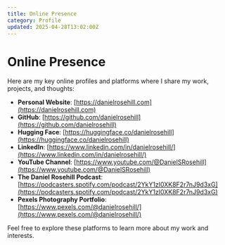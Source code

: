 ```yaml
---
title: Online Presence
category: Profile
updated: 2025-04-28T13:02:00Z
---
```

# Online Presence

Here are my key online profiles and platforms where I share my work, projects, and thoughts:

- **Personal Website**: [https://danielrosehill.com](https://danielrosehill.com)
- **GitHub**: [https://github.com/danielrosehill](https://github.com/danielrosehill)
- **Hugging Face**: [https://huggingface.co/danielrosehill](https://huggingface.co/danielrosehill)
- **LinkedIn**: [https://www.linkedin.com/in/danielrosehill/](https://www.linkedin.com/in/danielrosehill/)
- **YouTube Channel**: [https://www.youtube.com/@DanielSRosehill](https://www.youtube.com/@DanielSRosehill)
- **The Daniel Rosehill Podcast**: [https://podcasters.spotify.com/podcast/2YkY1zI0XK8F2r7nJ9d3xG](https://podcasters.spotify.com/podcast/2YkY1zI0XK8F2r7nJ9d3xG)
- **Pexels Photography Portfolio**: [https://www.pexels.com/@danielrosehill/](https://www.pexels.com/@danielrosehill/)

Feel free to explore these platforms to learn more about my work and interests.
